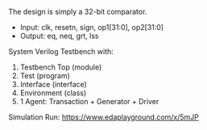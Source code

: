 The design is simply a 32-bit comparator.
* Input: clk, resetn, sign, op1[31:0], op2[31:0]
* Output: eq, neq, grt, lss

System Verilog Testbench with:
1. Testbench Top (module)
2. Test (program)
3. Interface (interface)
4. Environment (class)
5. 1 Agent: Transaction + Generator + Driver

Simulation Run:
https://www.edaplayground.com/x/5mJP
